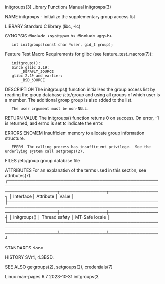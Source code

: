 initgroups(3)							   Library Functions Manual							 initgroups(3)

NAME
       initgroups - initialize the supplementary group access list

LIBRARY
       Standard C library (libc, -lc)

SYNOPSIS
       #include <sys/types.h>
       #include <grp.h>

       int initgroups(const char *user, gid_t group);

   Feature Test Macro Requirements for glibc (see feature_test_macros(7)):

       initgroups():
	   Since glibc 2.19:
	       _DEFAULT_SOURCE
	   glibc 2.19 and earlier:
	       _BSD_SOURCE

DESCRIPTION
       The  initgroups()  function  initializes the group access list by reading the group database /etc/group and using all groups of which user is a member.
       The additional group group is also added to the list.

       The user argument must be non-NULL.

RETURN VALUE
       The initgroups() function returns 0 on success.	On error, -1 is returned, and errno is set to indicate the error.

ERRORS
       ENOMEM Insufficient memory to allocate group information structure.

       EPERM  The calling process has insufficient privilege.  See the underlying system call setgroups(2).

FILES
       /etc/group
	      group database file

ATTRIBUTES
       For an explanation of the terms used in this section, see attributes(7).
       ┌────────────────────────────────────────────────────────────────────────────────────────────────────────────────────┬───────────────┬────────────────┐
       │ Interface													    │ Attribute	    │ Value	     │
       ├────────────────────────────────────────────────────────────────────────────────────────────────────────────────────┼───────────────┼────────────────┤
       │ initgroups()													    │ Thread safety │ MT-Safe locale │
       └────────────────────────────────────────────────────────────────────────────────────────────────────────────────────┴───────────────┴────────────────┘

STANDARDS
       None.

HISTORY
       SVr4, 4.3BSD.

SEE ALSO
       getgroups(2), setgroups(2), credentials(7)

Linux man-pages 6.7							  2023-10-31								 initgroups(3)
